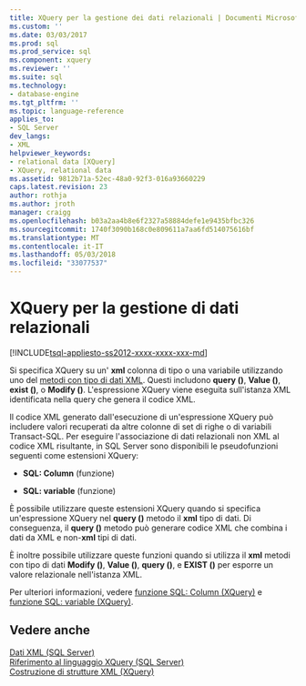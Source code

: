 ```yaml
---
title: XQuery per la gestione dei dati relazionali | Documenti Microsoft
ms.custom: ''
ms.date: 03/03/2017
ms.prod: sql
ms.prod_service: sql
ms.component: xquery
ms.reviewer: ''
ms.suite: sql
ms.technology:
- database-engine
ms.tgt_pltfrm: ''
ms.topic: language-reference
applies_to:
- SQL Server
dev_langs:
- XML
helpviewer_keywords:
- relational data [XQuery]
- XQuery, relational data
ms.assetid: 9812b71a-52ec-48a0-92f3-016a93660229
caps.latest.revision: 23
author: rothja
ms.author: jroth
manager: craigg
ms.openlocfilehash: b03a2aa4b8e6f2327a58884defe1e9435bfbc326
ms.sourcegitcommit: 1740f3090b168c0e809611a7aa6fd514075616bf
ms.translationtype: MT
ms.contentlocale: it-IT
ms.lasthandoff: 05/03/2018
ms.locfileid: "33077537"
---
```

# <a name="xqueries-handling-relational-data"></a>XQuery per la gestione di dati relazionali
[!INCLUDE[tsql-appliesto-ss2012-xxxx-xxxx-xxx-md](../includes/tsql-appliesto-ss2012-xxxx-xxxx-xxx-md.md)]

  Si specifica XQuery su un' **xml** colonna di tipo o una variabile utilizzando uno del [metodi con tipo di dati XML](../t-sql/xml/xml-data-type-methods.md). Questi includono **query ()**, **Value ()**, **exist ()**, o **Modify ()**. L'espressione XQuery viene eseguita sull'istanza XML identificata nella query che genera il codice XML.  
  
 Il codice XML generato dall'esecuzione di un'espressione XQuery può includere valori recuperati da altre colonne di set di righe o di variabili Transact-SQL. Per eseguire l'associazione di dati relazionali non XML al codice XML risultante, in SQL Server sono disponibili le pseudofunzioni seguenti come estensioni XQuery:  
  
-   **SQL: Column** (funzione)  
  
-   **SQL: variable** (funzione)  
  
 È possibile utilizzare queste estensioni XQuery quando si specifica un'espressione XQuery nel **query ()** metodo il **xml** tipo di dati. Di conseguenza, il **query ()** metodo può generare codice XML che combina i dati da XML e non-**xml** tipi di dati.  
  
 È inoltre possibile utilizzare queste funzioni quando si utilizza il **xml** metodi con tipo di dati **Modify ()**, **Value ()**, **query ()**, e  **EXIST ()** per esporre un valore relazionale nell'istanza XML.  
  
 Per ulteriori informazioni, vedere [funzione SQL: Column (XQuery)](../xquery/xquery-extension-functions-sql-column.md) e [funzione SQL: variable (XQuery)](../xquery/xquery-extension-functions-sql-variable.md).  
  
## <a name="see-also"></a>Vedere anche  
 [Dati XML &#40;SQL Server&#41;](../relational-databases/xml/xml-data-sql-server.md)   
 [Riferimento al linguaggio XQuery &#40;SQL Server&#41;](../xquery/xquery-language-reference-sql-server.md)   
 [Costruzione di strutture XML &#40;XQuery&#41;](../xquery/xml-construction-xquery.md)  
  
  
